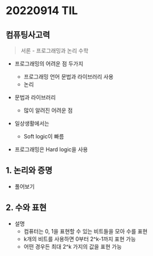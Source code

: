 # 20220914 TIL

## 컴퓨팅사고력

> 서론 - 프로그래밍과 논리 수학

- 프로그래밍의 어려운 점 두가지

  - 프로그래밍 언어 문법과 라이브러리 사용
  - 논리

- 문법과 라이브러리

  - 많이 알려진 어려운 점

- 일상생활에서는

  - Soft logic이 빠름

- 프로그래밍은 Hard logic을 사용

## 1. 논리와 증명

- 풀어보기

## 2. 수와 표현

- 설명
  - 컴퓨터는 0, 1을 표현할 수 있는 비트들을 모아 수를 표현
  - k개의 비트를 사용하면 0부터 2^k-1까지 표현 가능
  - 어떤 경우든 최대 2^k 가지의 값을 표현 가능
